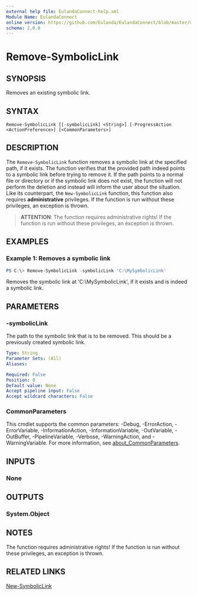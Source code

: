 ```yaml
---
external help file: EulandaConnect-help.xml
Module Name: EulandaConnect
online version: https://github.com/Eulanda/EulandaConnect/blob/master/docs/Remove-SymbolicLink.md
schema: 2.0.0
---
```


# Remove-SymbolicLink

## SYNOPSIS
Removes an existing symbolic link.

## SYNTAX

```
Remove-SymbolicLink [[-symbolicLink] <String>] [-ProgressAction <ActionPreference>] [<CommonParameters>]
```

## DESCRIPTION
The `Remove-SymbolicLink` function removes a symbolic link at the specified path, if it exists. The function verifies that the provided path indeed points to a symbolic link before trying to remove it. If the path points to a normal file or directory or if the symbolic link does not exist, the function will not perform the deletion and instead will inform the user about the situation. Like its counterpart, the `New-SymbolicLink` function, this function also requires **administrative** privileges. If the function is run without these privileges, an exception is thrown. 

> **ATTENTION**: The function requires administrative rights! If the function is run without these privileges, an exception is thrown.

## EXAMPLES

### Example 1: Removes a symbolic link
```powershell
PS C:\> Remove-SymbolicLink -symbolicLink 'C:\MySymbolicLink'
```

Removes the symbolic link at 'C:\MySymbolicLink', if it exists and is indeed a symbolic link.

## PARAMETERS

### -symbolicLink
The path to the symbolic link that is to be removed. This should be a previously created symbolic link.

```yaml
Type: String
Parameter Sets: (All)
Aliases:

Required: False
Position: 0
Default value: None
Accept pipeline input: False
Accept wildcard characters: False
```


### CommonParameters
This cmdlet supports the common parameters: -Debug, -ErrorAction, -ErrorVariable, -InformationAction, -InformationVariable, -OutVariable, -OutBuffer, -PipelineVariable, -Verbose, -WarningAction, and -WarningVariable. For more information, see [about_CommonParameters](http://go.microsoft.com/fwlink/?LinkID=113216).

## INPUTS

### None

## OUTPUTS

### System.Object
## NOTES

The function requires administrative rights! If the function is run without these privileges, an exception is thrown.

## RELATED LINKS

[New-SymbolicLink](./functions/New-SymbolicLink.md)


